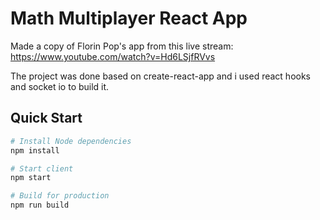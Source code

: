 # Math Multiplayer React App
Made a copy of Florin Pop's app from this live stream: https://www.youtube.com/watch?v=Hd6LSjfRVvs

The project was done based on create-react-app and i used react hooks and socket io to build it.

## Quick Start

```bash
# Install Node dependencies
npm install

# Start client
npm start

# Build for production
npm run build
```